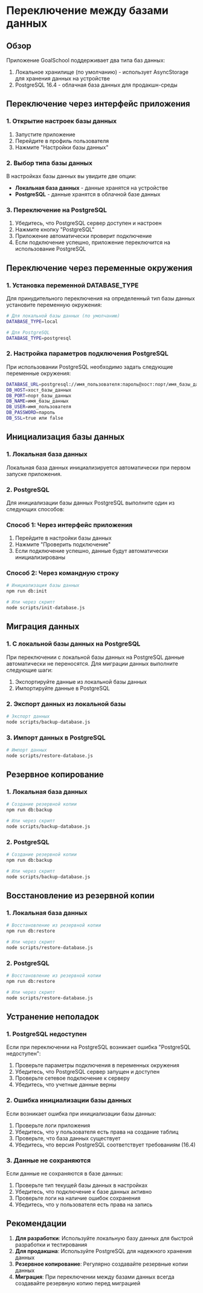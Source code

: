 # Переключение между базами данных

## Обзор

Приложение GoalSchool поддерживает два типа баз данных:

1. Локальное хранилище (по умолчанию) - использует AsyncStorage для хранения данных на устройстве
2. PostgreSQL 16.4 - облачная база данных для продакшн-среды

## Переключение через интерфейс приложения

### 1. Открытие настроек базы данных

1. Запустите приложение
2. Перейдите в профиль пользователя
3. Нажмите "Настройки базы данных"

### 2. Выбор типа базы данных

В настройках базы данных вы увидите две опции:

- **Локальная база данных** - данные хранятся на устройстве
- **PostgreSQL** - данные хранятся в облачной базе данных

### 3. Переключение на PostgreSQL

1. Убедитесь, что PostgreSQL сервер доступен и настроен
2. Нажмите кнопку "PostgreSQL"
3. Приложение автоматически проверит подключение
4. Если подключение успешно, приложение переключится на использование PostgreSQL

## Переключение через переменные окружения

### 1. Установка переменной DATABASE_TYPE

Для принудительного переключения на определенный тип базы данных установите переменную окружения:

```bash
# Для локальной базы данных (по умолчанию)
DATABASE_TYPE=local

# Для PostgreSQL
DATABASE_TYPE=postgresql
```

### 2. Настройка параметров подключения PostgreSQL

При использовании PostgreSQL необходимо задать следующие переменные окружения:

```bash
DATABASE_URL=postgresql://имя_пользователя:пароль@хост:порт/имя_базы_данных
DB_HOST=хост_базы_данных
DB_PORT=порт_базы_данных
DB_NAME=имя_базы_данных
DB_USER=имя_пользователя
DB_PASSWORD=пароль
DB_SSL=true или false
```

## Инициализация базы данных

### 1. Локальная база данных

Локальная база данных инициализируется автоматически при первом запуске приложения.

### 2. PostgreSQL

Для инициализации базы данных PostgreSQL выполните один из следующих способов:

### Способ 1: Через интерфейс приложения

1. Перейдите в настройки базы данных
2. Нажмите "Проверить подключение"
3. Если подключение успешно, данные будут автоматически инициализированы

### Способ 2: Через командную строку

```bash
# Инициализация базы данных
npm run db:init

# Или через скрипт
node scripts/init-database.js
```

## Миграция данных

### 1. С локальной базы данных на PostgreSQL

При переключении с локальной базы данных на PostgreSQL данные автоматически не переносятся. Для миграции данных выполните следующие шаги:

1. Экспортируйте данные из локальной базы данных
2. Импортируйте данные в PostgreSQL

### 2. Экспорт данных из локальной базы

```bash
# Экспорт данных
node scripts/backup-database.js
```

### 3. Импорт данных в PostgreSQL

```bash
# Импорт данных
node scripts/restore-database.js
```

## Резервное копирование

### 1. Локальная база данных

```bash
# Создание резервной копии
npm run db:backup

# Или через скрипт
node scripts/backup-database.js
```

### 2. PostgreSQL

```bash
# Создание резервной копии
npm run db:backup

# Или через скрипт
node scripts/backup-database.js
```

## Восстановление из резервной копии

### 1. Локальная база данных

```bash
# Восстановление из резервной копии
npm run db:restore

# Или через скрипт
node scripts/restore-database.js
```

### 2. PostgreSQL

```bash
# Восстановление из резервной копии
npm run db:restore

# Или через скрипт
node scripts/restore-database.js
```

## Устранение неполадок

### 1. PostgreSQL недоступен

Если при переключении на PostgreSQL возникает ошибка "PostgreSQL недоступен":

1. Проверьте параметры подключения в переменных окружения
2. Убедитесь, что PostgreSQL сервер запущен и доступен
3. Проверьте сетевое подключение к серверу
4. Убедитесь, что учетные данные верны

### 2. Ошибка инициализации базы данных

Если возникает ошибка при инициализации базы данных:

1. Проверьте логи приложения
2. Убедитесь, что у пользователя есть права на создание таблиц
3. Проверьте, что база данных существует
4. Убедитесь, что версия PostgreSQL соответствует требованиям (16.4)

### 3. Данные не сохраняются

Если данные не сохраняются в базе данных:

1. Проверьте тип текущей базы данных в настройках
2. Убедитесь, что подключение к базе данных активно
3. Проверьте логи на наличие ошибок сохранения
4. Убедитесь, что у пользователя есть права на запись

## Рекомендации

1. **Для разработки**: Используйте локальную базу данных для быстрой разработки и тестирования
2. **Для продакшна**: Используйте PostgreSQL для надежного хранения данных
3. **Резервное копирование**: Регулярно создавайте резервные копии данных
4. **Миграция**: При переключении между базами данных всегда создавайте резервную копию перед миграцией
